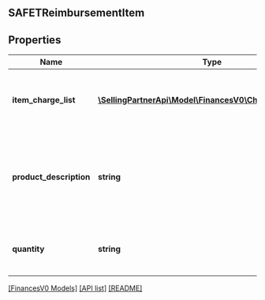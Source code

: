 ## SAFETReimbursementItem

## Properties

Name | Type | Description | Notes
------------ | ------------- | ------------- | -------------
**item_charge_list** | [**\SellingPartnerApi\Model\FinancesV0\ChargeComponent[]**](ChargeComponent.md) | A list of charge information on the seller's account. | [optional]
**product_description** | **string** | The description of the item as shown on the product detail page on the retail website. | [optional]
**quantity** | **string** | The number of units of the item being reimbursed. | [optional]

[[FinancesV0 Models]](../) [[API list]](../../Api) [[README]](../../../README.md)
